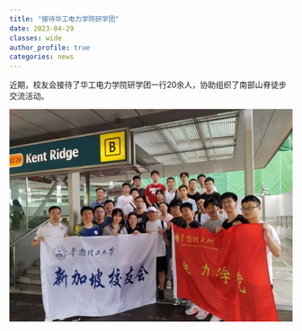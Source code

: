 ```yaml
---
title: "接待华工电力学院研学团"
date: 2023-04-29
classes: wide
author_profile: true
categories: news
---
```


近期，校友会接待了华工电力学院研学团一行20余人，协助组织了南部山脊徒步交流活动。

![](/assets/images/20230429.jpg)
